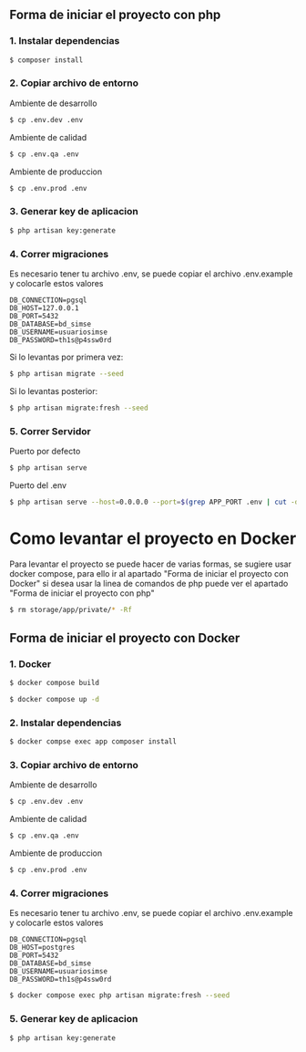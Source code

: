 ## Forma de iniciar el proyecto con php

### 1. Instalar dependencias

```bash
$ composer install
```

### 2. Copiar archivo de entorno

Ambiente de desarrollo

```bash
$ cp .env.dev .env
```
Ambiente de calidad

```bash
$ cp .env.qa .env
```

Ambiente de produccion

```bash
$ cp .env.prod .env
```

### 3. Generar key de aplicacion

```bash
$ php artisan key:generate
```

### 4. Correr migraciones
Es necesario tener tu archivo .env, se puede copiar el archivo .env.example y
colocarle estos valores
```
DB_CONNECTION=pgsql
DB_HOST=127.0.0.1
DB_PORT=5432
DB_DATABASE=bd_simse
DB_USERNAME=usuariosimse
DB_PASSWORD=th1s@p4ssw0rd
```

Si lo levantas por primera vez:

```bash
$ php artisan migrate --seed
```

Si lo levantas posterior:

```bash
$ php artisan migrate:fresh --seed
```

### 5. Correr Servidor

Puerto por defecto

```bash
$ php artisan serve
```

Puerto del .env 

```bash
$ php artisan serve --host=0.0.0.0 --port=$(grep APP_PORT .env | cut -d '=' -f2)
```


# Como levantar el proyecto en Docker
Para levantar el proyecto se puede hacer de varias formas, se sugiere usar docker
compose, para ello ir al apartado "Forma de iniciar el proyecto con Docker"
si desea usar la linea de comandos de php puede ver el apartado "Forma de iniciar
el proyecto con php"

```bash
$ rm storage/app/private/* -Rf
```

## Forma de iniciar el proyecto con Docker

### 1. Docker
```bash
$ docker compose build
```

```bash
$ docker compose up -d
```

### 2. Instalar dependencias

```bash
$ docker compse exec app composer install
```

### 3. Copiar archivo de entorno

Ambiente de desarrollo

```bash
$ cp .env.dev .env
```
Ambiente de calidad

```bash
$ cp .env.qa .env
```

Ambiente de produccion

```bash
$ cp .env.prod .env
```

### 4. Correr migraciones
Es necesario tener tu archivo .env, se puede copiar el archivo .env.example y
colocarle estos valores
```
DB_CONNECTION=pgsql
DB_HOST=postgres
DB_PORT=5432
DB_DATABASE=bd_simse
DB_USERNAME=usuariosimse
DB_PASSWORD=th1s@p4ssw0rd
```

```bash
$ docker compose exec php artisan migrate:fresh --seed
```

### 5. Generar key de aplicacion

```bash
$ php artisan key:generate
```